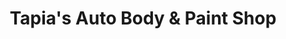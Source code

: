 ---
title: "Tapia's Auto Body & Paint Shop"
url: /farmersville/tapias-auto-body-und-paint-shop/
shop: Autoteile
---